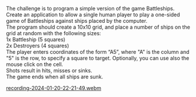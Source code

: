 The challenge is to program a simple version of the game Battleships.\
Create an application to allow a single human player to play a one-sided game of Battleships against ships placed by the computer.\
The program should create a 10x10 grid, and place a number of ships on the grid at random with the following sizes:\
1x Battleship (5 squares)\
2x Destroyers (4 squares)\
The player enters coordinates of the form “A5”, where "A" is the column and "5" is the row, to specify a square to target. Optionally, you can use also the mouse click on the cell.\
Shots result in hits, misses or sinks.\
The game ends when all ships are sunk.

[recording-2024-01-20-22-21-49.webm](https://github.com/xiaomei-wu/game-battleships-vanilla-js/assets/69540154/c5a5c4de-4500-4f2d-ac36-ade91092fe14)
